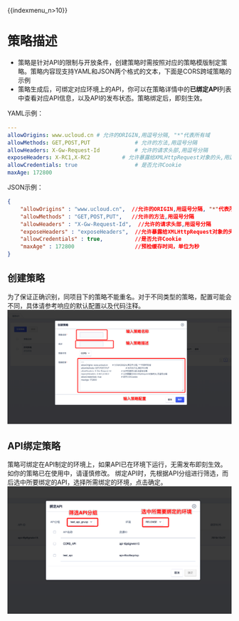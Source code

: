 {{indexmenu_n>10}}

# 策略描述

* 策略是针对API的限制与开放条件，创建策略时需按照对应的策略模版制定策略。策略内容现支持YAML和JSON两个格式的文本，下面是CORS跨域策略的示例
* 策略生成后，可绑定对应环境上的API，你可以在策略详情中的**已绑定API**列表中查看对应API信息，以及API的发布状态。策略绑定后，即刻生效。
  
YAML示例：  
```yaml
---
allowOrigins: www.ucloud.cn	# 允许的ORIGIN,用逗号分隔, "*"代表所有域
allowMethods: GET,POST,PUT				# 允许的方法,用逗号分隔
allowHeaders: X-Gw-Request-Id			# 允许的请求头部,用逗号分隔
exposeHeaders: X-RC1,X-RC2			# 允许暴露给XMLHttpRequest对象的头,用逗号分隔
allowCredentials: true					# 是否允许Cookie
maxAge: 172800
```
  
JSON示例：  
```json
{
    "allowOrigins" : "www.ucloud.cn",  //允许的ORIGIN,用逗号分隔, "*"代表所有域
    "allowMethods" : "GET,POST,PUT",   //允许的方法,用逗号分隔
    "allowHeaders" : "X-Gw-Request-Id",  //允许的请求头部,用逗号分隔
    "exposeHeaders" : "exposeHeaders",  //允许暴露给XMLHttpRequest对象的头,用逗号分隔
    "allowCredentials" : true,          //是否允许Cookie
    "maxAge" : 172800                   //预检缓存时间，单位为秒
}
```

## 创建策略
为了保证正确识别，同项目下的策略不能重名。对于不同类型的策略，配置可能会不同，具体请参考响应的默认配置以及代码注释。
![创建策略](/images/open_api/create_strategy.png)

## API绑定策略
策略可绑定在API制定的环境上，如果API已在环境下运行，无需发布即刻生效。如你的策略已在使用中，请谨慎修改。
绑定API时，先根据API分组进行筛选，而后选中所要绑定的API，选择所需绑定的环境，点击确定。
![策略绑定API](/images/open_api/strategy_bind_apis.png)
